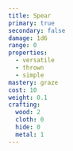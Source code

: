 ```yaml
---
title: Spear
primary: true
secondary: false
damage: 1d6
range: 0
properties:
  - versatile
  - thrown
  - simple
mastery: graze
cost: 10
weight: 0.1
crafting:
  wood: 2
  cloth: 0
  hide: 0
  metal: 1
---
```



